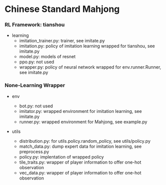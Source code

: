 # Chinese Standard Mahjong

### RL Framework: tianshou

+ learning
  + imitation_trainer.py: trainer, see imitate.py
  + imitation.py: policy of imitation learning wrapped for tianshou, see imitate.py
  + model.py: models of resnet
  + ppo.py: not used
  + wrapper.py: policy of neural network wrapped for env.runner.Runner, see imitate.py



### None-Learning Wrapper

+ env
  + bot.py: not used
  + imitator.py: wrapped environment for imitation learning, see imitate.py
  + runner.py: wrapped environment for Mahjong, see example.py



+ utils

  + distribution.py: for utils.policy.random_policy, see utils/policy.py
  + match_data.py: dump expert data for imitation learning, see preprocess.py
  + policy.py: implentation of wrapped policy
  + tile_traits.py: wrapper of player information to offer one-hot observation
  + vec_data.py: wrapper of player information to offer one-hot observation


